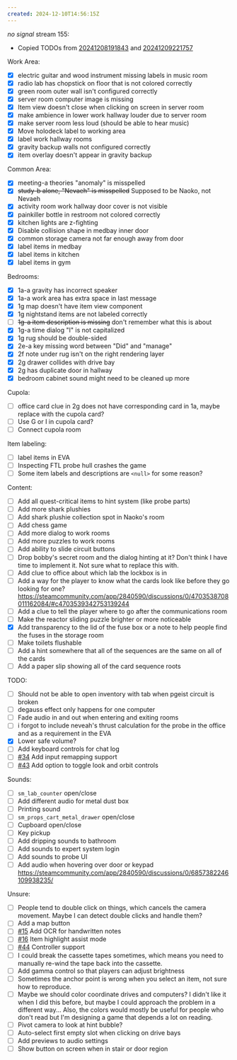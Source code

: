 ```yaml
---
created: 2024-12-10T14:56:15Z
---
```


_no signal_ stream 155:
- Copied TODOs from [20241208191843](20241208191843.md) and [20241209221757](20241209221757.md)

Work Area:
- [x] electric guitar and wood instrument missing labels in music room
- [x] radio lab has chopstick on floor that is not colored correctly
- [x] green room outer wall isn't configured correctly
- [x] server room computer image is missing
- [x] Item view doesn't close when clicking on screen in server room
- [x] make ambience in lower work hallway louder due to server room
- [x] make server room less loud (should be able to hear music)
- [x] Move holodeck label to working area
- [x] label work hallway rooms
- [x] gravity backup walls not configured correctly
- [x] item overlay doesn't appear in gravity backup

Common Area:
- [x] meeting-a theories "anomaly" is misspelled
- [x] ~~study-b alone, "Nevaeh" is misspelled~~ Supposed to be Naoko, not Nevaeh
- [x] activity room work hallway door cover is not visible
- [x] painkiller bottle in restroom not colored correctly
- [x] kitchen lights are z-fighting
- [x] Disable collision shape in medbay inner door
- [x] common storage camera not far enough away from door
- [x] label items in medbay
- [x] label items in kitchen
- [x] label items in gym

Bedrooms:
- [x] 1a-a gravity has incorrect speaker
- [x] 1a-a work area has extra space in last message
- [x] 1g map doesn't have item view component
- [x] 1g nightstand items are not labeled correctly
- [ ] ~~1g-a item description is missing~~ don't remember what this is about
- [x] 1g-a time dialog "I" is not capitalized
- [x] 1g rug should be double-sided
- [x] 2e-a key missing word between "Did" and "manage"
- [x] 2f note under rug isn't on the right rendering layer
- [x] 2g drawer collides with drive bay
- [x] 2g has duplicate door in hallway
- [x] bedroom cabinet sound might need to be cleaned up more

Cupola:
- [ ] office card clue in 2g does not have corresponding card in 1a, maybe replace with the cupola card?
- [ ] Use G or I in cupola card?
- [ ] Connect cupola room

Item labeling:
- [ ] label items in EVA
- [ ] Inspecting FTL probe hull crashes the game
- [ ] Some item labels and descriptions are `<null>` for some reason?

Content:
- [ ] Add all quest-critical items to hint system (like probe parts)
- [ ] Add more shark plushies
- [ ] Add shark plushie collection spot in Naoko's room
- [ ] Add chess game
- [ ] Add more dialog to work rooms
- [ ] Add more puzzles to work rooms
- [ ] Add ability to slide circuit buttons
- [ ] Drop bobby's secret room and the dialog hinting at it? Don't think I have time to implement it. Not sure what to replace this with.
- [ ] Add clue to office about which lab the lockbox is in
- [ ] Add a way for the player to know what the cards look like before they go looking for one? https://steamcommunity.com/app/2840590/discussions/0/4703538708011162084/#c4703539342753139244
- [ ] Add a clue to tell the player where to go after the communications room
- [ ] Make the reactor sliding puzzle brighter or more noticeable
- [x] Add transparency to the lid of the fuse box or a note to help people find the fuses in the storage room
- [ ] Make toilets flushable
- [ ] Add a hint somewhere that all of the sequences are the same on all of the cards
- [ ] Add a paper slip showing all of the card sequence roots

TODO:
- [ ] Should not be able to open inventory with tab when pgeist circuit is broken
- [ ] degauss effect only happens for one computer
- [ ] Fade audio in and out when entering and exiting rooms
- [ ] i forgot to include neveah's thrust calculation for the probe in the office and as a requirement in the EVA
- [x] Lower safe volume?
- [ ] Add keyboard controls for chat log
- [ ] [#34](https://gitea.arcturuscollective.com/exodrifter/lost-contact/issues/34) Add input remapping support
- [ ] [#43](https://gitea.arcturuscollective.com/exodrifter/lost-contact/issues/43) Add option to toggle look and orbit controls

Sounds:
- [ ] `sm_lab_counter` open/close
- [ ] Add different audio for metal dust box
- [ ] Printing sound
- [ ] `sm_props_cart_metal_drawer` open/close
- [ ] Cupboard open/close
- [ ] Key pickup
- [ ] Add dripping sounds to bathroom
- [ ] Add sounds to expert system login
- [ ] Add sounds to probe UI
- [ ] Add audio when hovering over door or keypad https://steamcommunity.com/app/2840590/discussions/0/6857382246109938235/

Unsure:
- [ ] People tend to double click on things, which cancels the camera movement. Maybe I can detect double clicks and handle them?
- [ ] Add a map button
- [ ] [#15](https://gitea.arcturuscollective.com/exodrifter/lost-contact/issues/15) Add OCR for handwritten notes
- [ ] [#16](https://gitea.arcturuscollective.com/exodrifter/lost-contact/issues/16) Item highlight assist mode
- [ ] [#44](https://gitea.arcturuscollective.com/exodrifter/lost-contact/issues/44) Controller support
- [ ] I could break the cassette tapes sometimes, which means you need to manually re-wind the tape back into the cassette.
- [ ] Add gamma control so that players can adjust brightness
- [ ] Sometimes the anchor point is wrong when you select an item, not sure how to reproduce.
- [ ] Maybe we should color coordinate drives and computers? I didn't like it when I did this before, but maybe I could approach the problem in a different way... Also, the colors would mostly be useful for people who don't read but I'm designing a game that depends a lot on reading.
- [ ] Pivot camera to look at hint bubble?
- [ ] Auto-select first empty slot when clicking on drive bays
- [ ] Add previews to audio settings
- [ ] Show button on screen when in stair or door region
